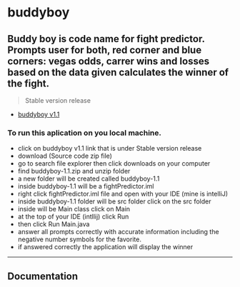 # buddyboy

Buddy boy is code name for fight predictor. Prompts user for both, red corner and blue corners: vegas odds, carrer wins and losses based on the data given calculates the winner of the fight. 
---
> Stable version release
 - [buddyboy v1.1](https://github.com/wilmer88/buddyboy/releases/tag/v1.1)
### To run this aplication on you local machine.  
- click on buddyboy v1.1 link that is under Stable version release 
- download (Source code zip file)
- go to search file explorer then click downloads on your computer 
- find buddyboy-1.1.zip and unzip folder
- a new folder will be created called buddyboy-1.1 
- inside buddyboy-1.1 will be a fightPredictor.iml 
- right click fightPredictor.iml file and open with your IDE (mine is intelliJ)
- inside buddyboy-1.1 folder will be src folder click on the src folder 
- inside will be Main class click on Main 
- at the top of your IDE (intllij) click Run
- then click Run Main.java
- answer all prompts correctly with accurate information including the negative number symbols for the favorite.
- if answered correctly the application will display the winner
---
## Documentation

 


